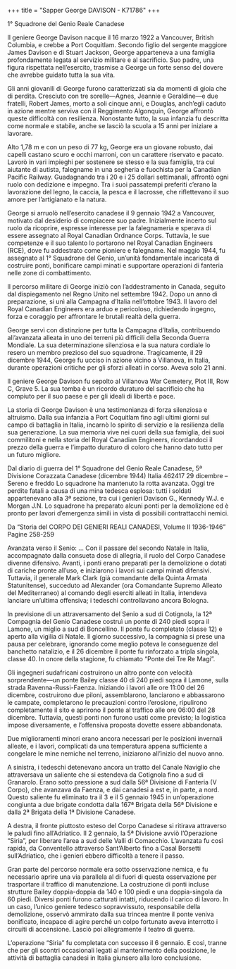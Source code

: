 +++
title = "Sapper George DAVISON - K71786"
+++

1° Squadrone del Genio Reale Canadese

Il geniere George Davison nacque il 16 marzo 1922 a Vancouver, British Columbia, e crebbe a Port Coquitlam. Secondo figlio del sergente maggiore James Davison e di Stuart Jackson, George apparteneva a una famiglia profondamente legata al servizio militare e al sacrificio. Suo padre, una figura rispettata nell’esercito, trasmise a George un forte senso del dovere che avrebbe guidato tutta la sua vita.

Gli anni giovanili di George furono caratterizzati sia da momenti di gioia che di perdita. Cresciuto con tre sorelle—Agnes, Jeannie e Geraldine—e due fratelli, Robert James, morto a soli cinque anni, e Douglas, anch’egli caduto in azione mentre serviva con il Reggimento Algonquin, George affrontò queste difficoltà con resilienza. Nonostante tutto, la sua infanzia fu descritta come normale e stabile, anche se lasciò la scuola a 15 anni per iniziare a lavorare.

Alto 1,78 m e con un peso di 77 kg, George era un giovane robusto, dai capelli castano scuro e occhi marroni, con un carattere riservato e pacato. Lavorò in vari impieghi per sostenere se stesso e la sua famiglia, tra cui aiutante di autista, falegname in una segheria e fuochista per la Canadian Pacific Railway. Guadagnando tra i 20 e i 25 dollari settimanali, affrontò ogni ruolo con dedizione e impegno. Tra i suoi passatempi preferiti c’erano la lavorazione del legno, la caccia, la pesca e il lacrosse, che riflettevano il suo amore per l’artigianato e la natura.

George si arruolò nell’esercito canadese il 9 gennaio 1942 a Vancouver, motivato dal desiderio di compiacere suo padre. Inizialmente incerto sul ruolo da ricoprire, espresse interesse per la falegnameria e sperava di essere assegnato al Royal Canadian Ordnance Corps. Tuttavia, le sue competenze e il suo talento lo portarono nel Royal Canadian Engineers (RCE), dove fu addestrato come pioniere e falegname. Nel maggio 1944, fu assegnato al 1° Squadrone del Genio, un’unità fondamentale incaricata di costruire ponti, bonificare campi minati e supportare operazioni di fanteria nelle zone di combattimento.

Il percorso militare di George iniziò con l’addestramento in Canada, seguito dal dispiegamento nel Regno Unito nel settembre 1942. Dopo un anno di preparazione, si unì alla Campagna d’Italia nell’ottobre 1943. Il lavoro del Royal Canadian Engineers era arduo e pericoloso, richiedendo ingegno, forza e coraggio per affrontare le brutali realtà della guerra.

George servì con distinzione per tutta la Campagna d’Italia, contribuendo all’avanzata alleata in uno dei terreni più difficili della Seconda Guerra Mondiale. La sua determinazione silenziosa e la sua natura cordiale lo resero un membro prezioso del suo squadrone. Tragicamente, il 29 dicembre 1944, George fu ucciso in azione vicino a Villanova, in Italia, durante operazioni critiche per gli sforzi alleati in corso. Aveva solo 21 anni.

Il geniere George Davison fu sepolto al Villanova War Cemetery, Plot III, Row C, Grave 5. La sua tomba è un ricordo duraturo del sacrificio che ha compiuto per il suo paese e per gli ideali di libertà e pace.

La storia di George Davison è una testimonianza di forza silenziosa e altruismo. Dalla sua infanzia a Port Coquitlam fino agli ultimi giorni sul campo di battaglia in Italia, incarnò lo spirito di servizio e la resilienza della sua generazione. La sua memoria vive nei cuori della sua famiglia, dei suoi commilitoni e nella storia del Royal Canadian Engineers, ricordandoci il prezzo della guerra e l’impatto duraturo di coloro che hanno dato tutto per un futuro migliore.


Dal diario di guerra del 1° Squadrone del Genio Reale Canadese, 5ª Divisione Corazzata Canadese (dicembre 1944)
Italia 462417
29 dicembre – Sereno e freddo
Lo squadrone ha mantenuto la rotta avanzata. Oggi tre perdite fatali a causa di una mina tedesca esplosa: tutti i soldati appartenevano alla 3ª sezione, tra cui i genieri Davison G., Kennedy W.J. e Morgan J.N. Lo squadrone ha preparato alcuni ponti per la demolizione ed è pronto per lavori d’emergenza simili in vista di possibili contrattacchi nemici.


Da “Storia del CORPO DEI GENIERI REALI CANADESI, Volume II 1936-1946”
Pagine 258-259 

Avanzata verso il Senio:
…
Con il passare del secondo Natale in Italia, accompagnato dalla consueta dose di allegria, il ruolo del Corpo Canadese divenne difensivo. Avanti, i ponti erano preparati per la demolizione o dotati di cariche pronte all’uso, e iniziarono i lavori sui campi minati difensivi. Tuttavia, il generale Mark Clark (già comandante della Quinta Armata Statunitense), succeduto ad Alexander (ora Comandante Supremo Alleato del Mediterraneo) al comando degli eserciti alleati in Italia, intendeva lanciare un’ultima offensiva; i tedeschi controllavano ancora Bologna.

In previsione di un attraversamento del Senio a sud di Cotignola, la 12ª Compagnia del Genio Canadese costruì un ponte di 240 piedi sopra il Lamone, un miglio a sud di Boncellino. Il ponte fu completato (classe 12) e aperto alla vigilia di Natale. Il giorno successivo, la compagnia si prese una pausa per celebrare, ignorando come meglio poteva le conseguenze del banchetto natalizio, e il 26 dicembre il ponte fu rinforzato a tripla singola, classe 40. In onore della stagione, fu chiamato “Ponte dei Tre Re Magi”.

Gli ingegneri sudafricani costruirono un altro ponte con velocità sorprendente—un ponte Bailey classe 40 di 240 piedi sopra il Lamone, sulla strada Ravenna-Russi-Faenza. Iniziando i lavori alle ore 11:00 del 26 dicembre, costruirono due piloni, assemblarono, lanciarono e abbassarono le campate, completarono le precauzioni contro l’erosione, ripulirono completamente il sito e aprirono il ponte al traffico alle ore 06:00 del 28 dicembre. Tuttavia, questi ponti non furono usati come previsto; la logistica impose diversamente, e l’offensiva proposta dovette essere abbandonata.

Due miglioramenti minori erano ancora necessari per le posizioni invernali alleate, e i lavori, complicati da una temperatura appena sufficiente a congelare le mine nemiche nel terreno, iniziarono all’inizio del nuovo anno.

A sinistra, i tedeschi detenevano ancora un tratto del Canale Naviglio che attraversava un saliente che si estendeva da Cotignola fino a sud di Granarolo. Erano sotto pressione a sud dalla 56ª Divisione di Fanteria (V Corpo), che avanzava da Faenza, e dai canadesi a est e, in parte, a nord. Questo saliente fu eliminato tra il 3 e il 5 gennaio 1945 in un’operazione congiunta a due brigate condotta dalla 167ª Brigata della 56ª Divisione e dalla 2ª Brigata della 1ª Divisione Canadese.

A destra, il fronte piuttosto esteso del Corpo Canadese si ritirava attraverso le paludi fino all’Adriatico. Il 2 gennaio, la 5ª Divisione avviò l’Operazione “Siria”, per liberare l’area a sud delle Valli di Comacchio. L’avanzata fu così rapida, da Conventello attraverso Sant’Alberto fino a Casal Borsetti sull’Adriatico, che i genieri ebbero difficoltà a tenere il passo.

Gran parte del percorso normale era sotto osservazione nemica, e fu necessario aprire una via parallela al di fuori di questa osservazione per trasportare il traffico di manutenzione. La costruzione di ponti incluse strutture Bailey doppia-doppia da 140 e 100 piedi e una doppia-singola da 60 piedi. Diversi ponti furono catturati intatti, riducendo il carico di lavoro. In un caso, l’unico geniere tedesco sopravvissuto, responsabile della demolizione, osservò ammirato dalla sua trincea mentre il ponte veniva bonificato, incapace di agire perché un colpo fortunato aveva interrotto i circuiti di accensione. Lasciò poi allegramente il teatro di guerra.

L’operazione “Siria” fu completata con successo il 6 gennaio. E così, tranne che per gli scontri occasionali legati al mantenimento della posizione, le attività di battaglia canadesi in Italia giunsero alla loro conclusione.
